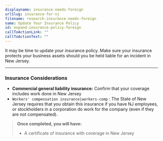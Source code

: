 ```yaml
---
displayname: insurance-needs-foreign
urlSlug: insurance-for-nj
filename: research-insurance-needs-foreign
name: Update Your Insurance Policy
id: expand-insurance-policy-foreign
callToActionLink: ""
callToActionText: ""
---
```


It may be time to update your insurance policy. Make sure your insurance protects your business assets should you be held liable for an incident in New Jersey.

---

### Insurance Considerations

- **Commercial general liability insurance:** Confirm that your coverage includes work done in New Jersey
- `Workers' compensation insurance|workers-comp` : The State of New Jersey requires that you obtain this insurance if you have NJ employees, or stockholders in a corporation do work for the company (even if they are not compensated).

> **Once completed, you will have:**
>
> - A certificate of insurance with coverage in New Jersey
